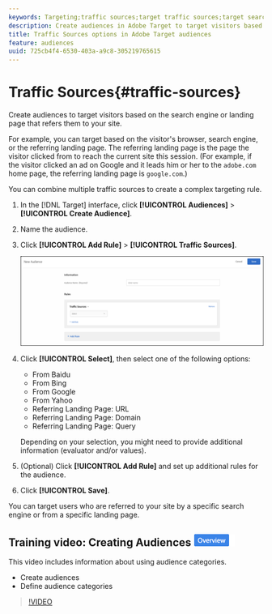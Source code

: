 ```yaml
---
keywords: Targeting;traffic sources;target traffic sources;target search engine;search engine;landing page;target landing page;referring landing page
description: Create audiences in Adobe Target to target visitors based on the search engine or landing page that refers them to your site.
title: Traffic Sources options in Adobe Target audiences
feature: audiences
uuid: 725cb4f4-6530-403a-a9c8-305219765615
---
```


# Traffic Sources{#traffic-sources}

Create audiences to target visitors based on the search engine or landing page that refers them to your site.

For example, you can target based on the visitor's browser, search engine, or the referring landing page. The referring landing page is the page the visitor clicked from to reach the current site this session. (For example, if the visitor clicked an ad on Google and it leads him or her to the `adobe.com` home page, the referring landing page is `google.com`.)

You can combine multiple traffic sources to create a complex targeting rule.

1. In the [!DNL Target] interface, click **[!UICONTROL Audiences]** > **[!UICONTROL Create Audience]**. 
1. Name the audience. 
1. Click **[!UICONTROL Add Rule]** > **[!UICONTROL Traffic Sources]**.

   ![](assets/target_traffic_source.png)

1. Click **[!UICONTROL Select]**, then select one of the following options:

   * From Baidu 
   * From Bing 
   * From Google 
   * From Yahoo 
   * Referring Landing Page: URL 
   * Referring Landing Page: Domain 
   * Referring Landing Page: Query

   Depending on your selection, you might need to provide additional information (evaluator and/or values).

1. (Optional) Click **[!UICONTROL Add Rule]** and set up additional rules for the audience. 
1. Click **[!UICONTROL Save]**.

You can target users who are referred to your site by a specific search engine or from a specific landing page.

## Training video: Creating Audiences ![Overview badge](/help/assets/overview.png)

This video includes information about using audience categories.

* Create audiences 
* Define audience categories

>[!VIDEO](https://video.tv.adobe.com/v/17392) 

